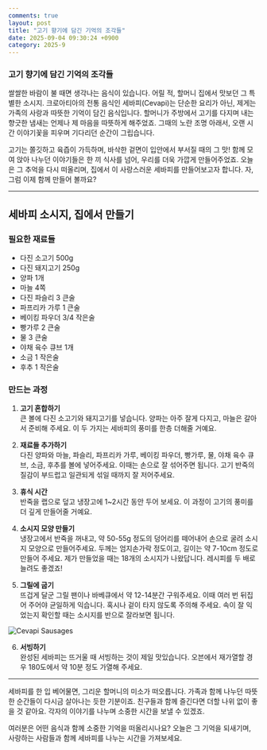 ```yaml
---
comments: true
layout: post
title: "고기 향기에 담긴 기억의 조각들"
date: 2025-09-04 09:30:24 +0900
category: 2025-9
---
```


### 고기 향기에 담긴 기억의 조각들

쌀쌀한 바람이 불 때면 생각나는 음식이 있습니다. 어릴 적, 할머니 집에서 맛보던 그 특별한 소시지. 크로아티아의 전통 음식인 세바피(Cevapi)는 단순한 요리가 아닌, 제게는 가족의 사랑과 따뜻한 기억이 담긴 음식입니다. 할머니가 주방에서 고기를 다지며 내는 향긋한 냄새는 언제나 제 마음을 따뜻하게 해주었죠. 그때의 노란 조명 아래서, 오랜 시간 이야기꽃을 피우며 기다리던 순간이 그립습니다. 

고기는 쫄깃하고 육즙이 가득하며, 바삭한 겉면이 입안에서 부서질 때의 그 맛! 함께 모여 앉아 나누던 이야기들은 한 끼 식사를 넘어, 우리를 더욱 가깝게 만들어주었죠. 오늘은 그 추억을 다시 떠올리며, 집에서 이 사랑스러운 세바피를 만들어보고자 합니다. 자, 그럼 이제 함께 만들어 볼까요?

---

## 세바피 소시지, 집에서 만들기

### 필요한 재료들

- 다진 소고기 500g
- 다진 돼지고기 250g
- 양파 1개
- 마늘 4쪽
- 다진 파슬리 3 큰술
- 파프리카 가루 1 큰술
- 베이킹 파우더 3/4 작은술
- 빵가루 2 큰술
- 물 3 큰술
- 야채 육수 큐브 1개
- 소금 1 작은술
- 후추 1 작은술

### 만드는 과정

1. **고기 혼합하기**  
   큰 볼에 다진 소고기와 돼지고기를 넣습니다. 양파는 아주 잘게 다지고, 마늘은 갈아서 준비해 주세요. 이 두 가지는 세바피의 풍미를 한층 더해줄 거예요.

2. **재료들 추가하기**  
   다진 양파와 마늘, 파슬리, 파프리카 가루, 베이킹 파우더, 빵가루, 물, 야채 육수 큐브, 소금, 후추를 볼에 넣어주세요. 이때는 손으로 잘 섞어주면 됩니다. 고기 반죽의 질감이 부드럽고 일관되게 섞일 때까지 잘 저어주세요.

3. **휴식 시간**  
   반죽을 랩으로 덮고 냉장고에 1~2시간 동안 두어 보세요. 이 과정이 고기의 풍미를 더 깊게 만들어줄 거예요. 

4. **소시지 모양 만들기**  
   냉장고에서 반죽을 꺼내고, 약 50-55g 정도의 덩어리를 떼어내어 손으로 굴려 소시지 모양으로 만들어주세요. 두께는 엄지손가락 정도이고, 길이는 약 7-10cm 정도로 만들어 주세요. 제가 만들었을 때는 18개의 소시지가 나왔답니다. 레시피를 두 배로 늘려도 좋겠죠!

5. **그릴에 굽기**  
   뜨겁게 달군 그릴 팬이나 바베큐에서 약 12-14분간 구워주세요. 이때 여러 번 뒤집어 주어야 균일하게 익습니다. 혹시나 겉이 타지 않도록 주의해 주세요. 속이 잘 익었는지 확인할 때는 소시지를 반으로 잘라보면 됩니다.

![Cevapi Sausages](https://www.themealdb.com/images/media/meals/vc08jn1628769553.jpg)

6. **서빙하기**  
   완성된 세바피는 뜨거울 때 서빙하는 것이 제일 맛있습니다. 오븐에서 재가열할 경우 180도에서 약 10분 정도 가열해 주세요.  

---

세바피를 한 입 베어물면, 그리운 할머니의 미소가 떠오릅니다. 가족과 함께 나누던 따뜻한 순간들이 다시금 살아나는 듯한 기분이죠. 친구들과 함께 즐긴다면 더할 나위 없이 좋을 것 같아요. 각자의 이야기를 나누며 소중한 시간을 보낼 수 있겠죠. 

여러분은 어떤 음식과 함께 소중한 기억을 떠올리시나요? 오늘은 그 기억을 되새기며, 사랑하는 사람들과 함께 세바피를 나누는 시간을 가져보세요.